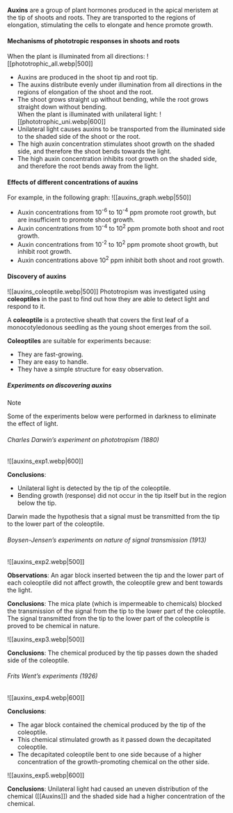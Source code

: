 **Auxins** are a group of plant hormones produced in the apical meristem at the tip of shoots and roots. They are transported to the regions of elongation, stimulating the cells to elongate and hence promote growth.

#### Mechanisms of phototropic responses in shoots and roots
When the plant is illuminated from all directions:
![[phototrophic_all.webp|500]]
- Auxins are produced in the shoot tip and root tip.
- The auxins distribute evenly under illumination from all directions in the regions of elongation of the shoot and the root.
- The shoot grows straight up without bending, while the root grows straight down without bending.
\
When the plant is illuminated with unilateral light:
![[phototrophic_uni.webp|600]]
- Unilateral light causes auxins to be transported from the illuminated side to the shaded side of the shoot or the root.
- The high auxin concentration stimulates shoot growth on the shaded side, and therefore the shoot bends towards the light.
- The high auxin concentration inhibits root growth on the shaded side, and therefore the root bends away from the light.

#### Effects of different concentrations of auxins
For example, in the following graph:
![[auxins_graph.webp|550]]

- Auxin concentrations from 10<sup>-6</sup> to 10<sup>-4</sup> ppm promote root growth, but are insufficient to promote shoot growth.
- Auxin concentrations from 10<sup>-4</sup> to 10<sup>2</sup> ppm promote both shoot and root growth.
- Auxin concentrations from 10<sup>-2</sup> to 10<sup>2</sup> ppm promote shoot growth, but inhibit root growth.
- Auxin concentrations above 10<sup>2</sup> ppm inhibit both shoot and root growth.

#### Discovery of auxins
![[auxins_coleoptile.webp|500]]
Phototropism was investigated using **coleoptiles** in the past to find out how they are able to detect light and respond to it.

A **coleoptile** is a protective sheath that covers the first leaf of a monocotyledonous seedling as the young shoot emerges from the soil.

**Coleoptiles** are suitable for experiments because:
- They are fast-growing.
- They are easy to handle.
- They have a simple structure for easy observation.

##### Experiments on discovering auxins
> [!note]
> Some of the experiments below were performed in darkness to eliminate the effect of light.

###### Charles Darwin’s experiment on phototropism (1880)
![[auxins_exp1.webp|600]]

**Conclusions**:
- Unilateral light is detected by the tip of the coleoptile.
- Bending growth (response) did not occur in the tip itself but in the region below the tip.

Darwin made the hypothesis that a signal must be transmitted from the tip to the lower part of the coleoptile.

###### Boysen-Jensen’s experiments on nature of signal transmission (1913)
![[auxins_exp2.webp|500]]

**Observations**:
An agar block inserted between the tip and the lower part of each coleoptile did not affect growth, the coleoptile grew and bent towards the light.

**Conclusions**:
The mica plate (which is impermeable to chemicals) blocked the transmission of the signal from the tip to the lower part of the coleoptile. The signal transmitted from the tip to the lower part of the coleoptile is proved to be chemical in nature.

![[auxins_exp3.webp|500]]

**Conclusions**:
The chemical produced by the tip passes down the shaded side of the coleoptile.

###### Frits Went’s experiments (1926)
![[auxins_exp4.webp|600]]

**Conclusions**:
- The agar block contained the chemical produced by the tip of the coleoptile.
- This chemical stimulated growth as it passed down the decapitated coleoptile.
- The decapitated coleoptile bent to one side because of a higher concentration of the growth-promoting chemical on the other side.

![[auxins_exp5.webp|600]]

**Conclusions**:
Unilateral light had caused an uneven distribution of the chemical ([[Auxins]]) and the shaded side had a higher concentration of the chemical.
